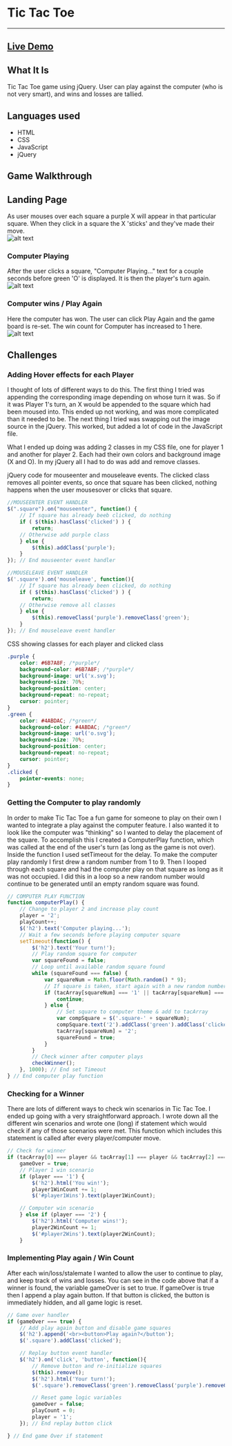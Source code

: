 # Tic Tac Toe
---
## [Live Demo](http://julies-tictactoe.bitballoon.com/)

## What It Is
Tic Tac Toe game using jQuery. User can play against the computer (who is not very smart), and wins and losses are tallied.

## Languages used
* HTML
* CSS
* JavaScript
* jQuery

## Game Walkthrough

## Landing Page
As user mouses over each square a purple X will appear in that particular square. When they click in a square the X 'sticks' and they've made their move.
<br>
![alt text](https://github.com/juliemdyer/Tic-Tac-Toe/blob/master/screenshots/landing_page.png)

### Computer Playing
After the user clicks a square, "Computer Playing..." text for a couple seconds before green 'O' is displayed. It is then the player's turn again.
<br>
![alt text](https://github.com/juliemdyer/Tic-Tac-Toe/blob/master/screenshots/computer_playing.png)

### Computer wins / Play Again
Here the computer has won. The user can click Play Again and the game board is re-set. The win count for Computer has increased to 1 here.
<br>
![alt text](https://github.com/juliemdyer/Tic-Tac-Toe/blob/master/screenshots/computer_wins.png)


## Challenges

### Adding Hover effects for each Player
I thought of lots of different ways to do this. The first thing I tried was appending the corresponding image depending on whose turn it was. So if it was Player 1's turn, an X would be appended to the square which had been moused into. This ended up not working, and was more complicated than it needed to be. The next thing I tried was swapping out the image source in the jQuery. This worked, but added a lot of code in the JavaScript file.

What I ended up doing was adding 2 classes in my CSS file, one for player 1 and another for player 2. Each had their own colors and background image (X and O). In my jQuery all I had to do was add and remove classes.

jQuery code for mouseenter and mouseleave events. The clicked class removes all pointer events, so once that square has been clicked, nothing happens when the user mousesover or clicks that square.
```JavaScript
//MOUSEENTER EVENT HANDLER
$(".square").on("mouseenter", function() {
    // If square has already beeb clicked, do nothing
    if ( $(this).hasClass('clicked') ) {
        return;
    // Otherwise add purple class
    } else {
        $(this).addClass('purple');
    }
}); // End mouseenter event handler

//MOUSELEAVE EVENT HANDLER
$('.square').on('mouseleave', function(){
    // If square has already been clicked, do nothing
    if ( $(this).hasClass('clicked') ) {
        return;
    // Otherwise remove all classes
    } else {
        $(this).removeClass('purple').removeClass('green');
    }
}); // End mouseleave event handler
```

CSS showing classes for each player and clicked class
```CSS
.purple {
	color: #6B7A8F; /*purple*/
	background-color: #6B7A8F; /*purple*/
	background-image: url('x.svg');
	background-size: 70%;
	background-position: center;
	background-repeat: no-repeat;
	cursor: pointer;
}
.green {
	color: #4ABDAC; /*green*/
	background-color: #4ABDAC; /*green*/
	background-image: url('o.svg');
	background-size: 70%;
	background-position: center;
	background-repeat: no-repeat;
	cursor: pointer;
}
.clicked {
	pointer-events: none;
}
```

### Getting the Computer to play randomly
In order to make Tic Tac Toe a fun game for someone to play on their own I wanted to integrate a play against the computer feature. I also wanted it to look like the computer was "thinking" so I wanted to delay the placement of the square.
To accomplish this I created a ComputerPlay function, which was called at the end of the user's turn (as long as the game is not over). Inside the function I used setTimeout for the delay.
To make the computer play randomly I first drew a random number from 1 to 9. Then I looped through each square and had the computer play on that square as long as it was not occupied. I did this in a loop so a new random number would continue to be generated until an empty random square was found.

```JavaScript
// COMPUTER PLAY FUNCTION
function computerPlay() {
    // Change to player 2 and increase play count
    player = '2';
    playCount++;
    $('h2').text('Computer playing...');
    // Wait a few seconds before playing computer square
    setTimeout(function() {
        $('h2').text('Your turn!');
        // Play random square for computer
        var squareFound = false;
        // Loop until available random square found
        while (squareFound === false) {
            var squareNum = Math.floor(Math.random() * 9);
            // If square is taken, start again with a new random number
            if (tacArray[squareNum] === '1' || tacArray[squareNum] === '2') {
                continue;
            } else {
                // Set square to computer theme & add to tacArray
                var compSquare = $('.square-' + squareNum);
                compSquare.text('2').addClass('green').addClass('clicked');
                tacArray[squareNum] = '2';
                squareFound = true;
            }
        }
        // Check winner after computer plays
        checkWinner();
    }, 1000); // End set Timeout
} // End computer play function
```

### Checking for a Winner
There are lots of different ways to check win scenarios in Tic Tac Toe. I ended up going with a very straightforward approach. I wrote down all the different win scenarios and wrote one (long) if statement which would check if any of those scenarios were met. This function which includes this statement is called after every player/computer move.
```JavaScript
// Check for winner
if (tacArray[0] === player && tacArray[1] === player && tacArray[2] === player || tacArray[3] === player && tacArray[4] === player && tacArray[5] === player || tacArray[6] === player && tacArray[7] === player && tacArray[8] === player || tacArray[0] === player && tacArray[3] === player && tacArray[6] === player || tacArray[1] === player && tacArray[4] === player && tacArray[7] === player || tacArray[2] === player && tacArray[5] === player && tacArray[8] === player || tacArray[0] === player && tacArray[4] === player && tacArray[8] === player || tacArray[2] === player && tacArray[4] === player && tacArray[6] === player) {
    gameOver = true;
    // Player 1 win scenario
    if (player === '1') {
        $('h2').html('You win!');
        player1WinCount += 1;
        $('#player1Wins').text(player1WinCount);

    // Computer win scenario
    } else if (player === '2') {
        $('h2').html('Computer wins!');
        player2WinCount += 1;
        $('#player2Wins').text(player2WinCount);
    }
```

### Implementing Play again / Win Count
After each win/loss/stalemate I wanted to allow the user to continue to play, and keep track of wins and losses. You can see in the code above that if a winner is found, the variable gameOver is set to true. If gameOver is true then
I append a play again button. If that button is clicked, the button is immediately hidden, and all game logic is reset.
```JavaScript
// Game over handler
if (gameOver === true) {
    // Add play again button and disable game squares
    $('h2').append('<br><button>Play again?</button');
    $('.square').addClass('clicked');

    // Replay button event handler
    $('h2').on('click', 'button', function(){
        // Remove button and re-initialize squares
        $(this).remove();
        $('h2').html('Your turn!');
        $('.square').removeClass('green').removeClass('purple').removeClass('clicked').text('');

        // Reset game logic variables
        gameOver = false;
        playCount = 0;
        player = '1';
    }); // End replay button click

} // End game Over if statement
```
